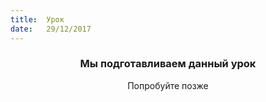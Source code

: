 ```yaml
---
title:  Урок
date:   29/12/2017
---
```


### <center>Мы подготавливаем данный урок</center>
<center>Попробуйте позже</center>